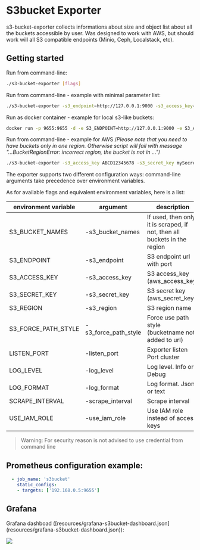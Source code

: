# S3bucket Exporter

s3-bucket-exporter collects informations about size and object list about all the buckets accessible by user. 
Was designed to work with AWS, but should work will all S3 compatible endpoints (Minio, Ceph, Localstack, etc).

## Getting started

Run from command-line:

```sh
./s3-bucket-exporter [flags]
```

Run from command-line - example with minimal parameter list:

```sh
./s3-bucket-exporter -s3_endpoint=http://127.0.0.1:9000 -s3_access_key=minioadmin -s3_secret_key=minioadmin
```

Run as docker container - example for local s3-like buckets:

```sh
docker run -p 9655:9655 -d -e S3_ENDPOINT=http://127.0.0.1:9000 -e S3_ACCESS_KEY=minioadmin -e S3_SECRET_KEY=minioadmin -e S3_BUCKET_NAMES=my-bucket-name docker.io/tropnikovvl/s3-bucket-exporter:1.6.1
```

Run from command-line - example for AWS
/*Please note that you need to have buckets only in one region. Otherwise script will fail with message "...BucketRegionError: incorrect region, the bucket is not in ..."*/

```sh
./s3-bucket-exporter -s3_access_key ABCD12345678 -s3_secret_key mySecretKey -s3_bucket_names=my-bucket-name -s3_region=us-east-1
```

The exporter supports two different configuration ways: command-line arguments take precedence over environment variables.

As for available flags and equivalent environment variables, here is a list:

|     environment variable          |    argument                      |     description                                    | default |     example              |
| --------------------------------- | -------------------------------- | -------------------------------------------------- |---------| ------------------------ |
| S3_BUCKET_NAMES                   | -s3_bucket_names                 | If used, then only it is scraped, if not, then all buckets in the region            |         | my-bucket-name,my-another-bucket            |
| S3_ENDPOINT                       | -s3_endpoint                     | S3 endpoint url with port                          | s3.us-east-1.amazonaws.com | http://127.0.0.1:9000         |
| S3_ACCESS_KEY                     | -s3_access_key                   | S3 access_key (aws_access_key)                     |         | minioadmin               |
| S3_SECRET_KEY                     | -s3_secret_key                   | S3 secret key (aws_secret_key)                     |         | minioadmin              |
| S3_REGION                         | -s3_region                       | S3 region name                                     | us-east-1 | eu-west-1 |
| S3_FORCE_PATH_STYLE               | -s3_force_path_style             | Force use path style (bucketname not added to url) | False   | True                    |
| LISTEN_PORT                       | -listen_port                     | Exporter listen Port cluster                       | :9655   | :9123                   |
| LOG_LEVEL                         | -log_level                       | Log level. Info or Debug                           | Info    | Debug                   |
| LOG_FORMAT                        | -log_format                      | Log format. Json or text                           | text    | json                    |
| SCRAPE_INTERVAL                   | -scrape_interval                 | Scrape interval                                    | 5m      | 30s                     |
| USE_IAM_ROLE                      | -use_iam_role                    | Use IAM role instead of access keys                | false   | true                    |

> Warning: For security reason is not advised to use credential from command line

## Prometheus configuration example:

```yaml
  - job_name: 's3bucket'
    static_configs:
    - targets: ['192.168.0.5:9655']
```

## Grafana

Grafana dashboad ([resources/grafana-s3bucket-dashboard.json] (resources/grafana-s3bucket-dashboard.json)):

![](images/grafana-s3bucket-dashboard.png)
